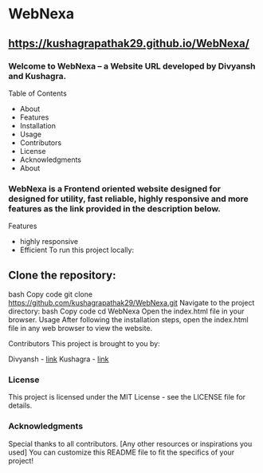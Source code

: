 # WebNexa
## https://kushagrapathak29.github.io/WebNexa/
### Welcome to WebNexa – a Website URL developed by Divyansh and Kushagra.

Table of Contents
- About
- Features
- Installation
- Usage
- Contributors
- License
- Acknowledgments
- About
### WebNexa is a Frontend oriented website designed for designed for utility, fast reliable, highly responsive and more features as the link provided in the description below.

Features
- highly responsive
- Efficient
To run this project locally:

## Clone the repository:
bash
Copy code
git clone https://github.com/kushagrapathak29/WebNexa.git
Navigate to the project directory:
bash
Copy code
cd WebNexa
Open the index.html file in your browser.
Usage
After following the installation steps, open the index.html file in any web browser to view the website.

Contributors
This project is brought to you by:

Divyansh - [link](https://github.com/dpschauhan)
Kushagra - [link](https://github.com/Kushagrapathak29)
### License
This project is licensed under the MIT License - see the LICENSE file for details.

### Acknowledgments
Special thanks to all contributors.
[Any other resources or inspirations you used]
You can customize this README file to fit the specifics of your project!
